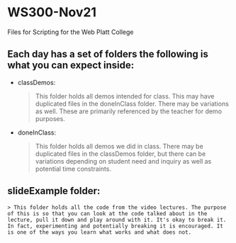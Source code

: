 # WS300-Nov21
 Files for Scripting for the Web Platt College

## Each day has a set of folders the following is what you can expect inside:
- classDemos:
    > This folder holds all demos intended for class. This may have duplicated files in the doneInClass folder. There may be variations as well. These are primarily referenced by the teacher for demo purposes. 
- doneInClass:
    > This folder holds all demos we did in class. There may be duplicated files in the classDemos folder, but there can be variations depending on student need and inquiry as well as potential time constraints.

## slideExample folder:    
    > This folder holds all the code from the video lectures. The purpose of this is so that you can look at the code talked about in the lecture, pull it down and play around with it. It's okay to break it. In fact, experimenting and potentially breaking it is encouraged. It is one of the ways you learn what works and what does not.
